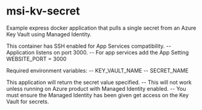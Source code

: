 # msi-kv-secret
Example express docker application that pulls a single secret from an Azure Key Vault using Managed Identity.

This container has SSH enabled for App Services compatibility.
-- Application listens on port 3000.
-- For app services add the App Setting WEBSITE_PORT = 3000

Required environment variables:
-- KEY_VAULT_NAME
-- SECRET_NAME

This application will return the secret value specified.
-- This will not work unless running on Azure product with Managed Identity enabled.
-- You must ensure the Managed Identity has been given get access on the Key Vault for secrets.